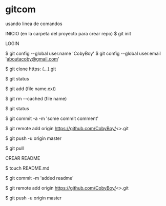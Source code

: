 # gitcom

usando linea de comandos

INICIO (en la carpeta del proyecto para crear repo)
$ git init 

LOGIN

$ git config --global user.name 'CobyBoy'
$ git config --global user.email 'aboutacoby@gmail.com'



$ git clone https: (...).git

$ git status

$ git add (file name.ext)

$ git rm --cached (file name)

$ git status

$ git commit -a -m 'some commit comment'

$ git remote add origin https://github.com/CobyBoy/<>.git

$ git push -u origin master

$ git pull


CREAR README

$ touch README.md

$ git commit -m 'added readme' 

$ git remote add origin https://github.com/CobyBoy/<>.git

$ git push -u origin master
